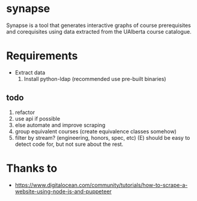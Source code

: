 # synapse

Synapse is a tool that generates interactive graphs of course prerequisites and corequisites using data extracted from the UAlberta course catalogue.

# Requirements
* Extract data
     1. Install python-ldap (recommended use pre-built binaries)

## todo
1.  refactor
2.  use api if possible
3.  else automate and improve scraping
4.  group equivalent courses (create equivalence classes somehow)
5.  filter by stream? (engineering, honors, spec, etc) (E) should be easy to detect code for, but not sure about the rest.

# Thanks to
* https://www.digitalocean.com/community/tutorials/how-to-scrape-a-website-using-node-js-and-puppeteer
